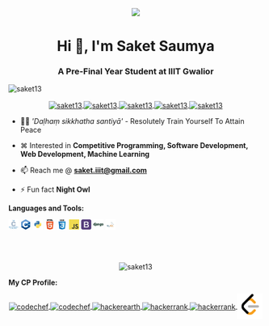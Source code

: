
<!--
**saket13/saket13** is a ✨ _special_ ✨ repository because its `README.md` (this file) appears on your GitHub profile.

Here are some ideas to get you started:

- 🔭 I’m currently working on ...
- 🌱 I’m currently learning ...
- 👯 I’m looking to collaborate on ...
- 🤔 I’m looking for help with ...
- 💬 Ask me about ...
- 📫 How to reach me: ...
- 😄 Pronouns: ...
- ⚡ Fun fact: ...
-->
<p align="center">
  <img src="https://user-images.githubusercontent.com/5679180/79618120-0daffb80-80be-11ea-819e-d2b0fa904d07.gif" width="27px">
</p>
<h1 align="center">Hi 👋, I'm Saket Saumya</h1>
<h3 align="center">A Pre-Final Year Student at IIIT Gwalior</h3>
<p align="left"> <img src="https://komarev.com/ghpvc/?username=saket13" alt="saket13" /> 
</p>

<p align="center"> 
<a href="https://linkedin.com/in/saket13" target="_blank">
  <img align="center" src="https://cdn.jsdelivr.net/npm/simple-icons@3.0.1/icons/linkedin.svg" alt="saket13" height="30" width="50" />
</a>
<a href="https://github.com/saket13" target="_blank">
  <img align="center" src="https://cdn.jsdelivr.net/npm/simple-icons@3.0.1/icons/github.svg" alt="saket13" height="30" width="50" />
</a>
<a href="https://www.facebook.com/saket.saumya/" target="_blank">
  <img align="center" src="https://cdn.jsdelivr.net/npm/simple-icons@3.0.1/icons/facebook.svg" alt="saket13" height="30" width="50" />
</a>
<a href="https://instagram.com/saket_saumya/" target="_blank">
  <img align="center" src="https://cdn.jsdelivr.net/npm/simple-icons@3.0.1/icons/instagram.svg" alt="saket13" height="30" width="50" />
</a>
<a href="mailto:saket.iiit@gmail.com" target="_blank">
  <img align="center" src="https://cdn.jsdelivr.net/npm/simple-icons@3.0.1/icons/gmail.svg" alt="saket13" height="30" width="50" />
</a>
</p>

<p align="left">

- 👨‍💻 <i>'Daḷhaṃ sikkhatha santiyā'</i> - Resolutely Train Yourself To Attain Peace

- ⌘ Interested in **Competitive Programming, Software Development, Web Development, Machine Learning**

- 📫 Reach me @ **saket.iiit@gmail.com**

- ⚡ Fun fact **Night Owl**

</p>

**Languages and Tools:**  

<p align="left">
<code><img height="20" src="https://raw.githubusercontent.com/github/explore/80688e429a7d4ef2fca1e82350fe8e3517d3494d/topics/c/c.png"></code>
<code><img height="20" src="https://raw.githubusercontent.com/github/explore/80688e429a7d4ef2fca1e82350fe8e3517d3494d/topics/cpp/cpp.png"></code>
<code><img height="20" src="https://raw.githubusercontent.com/github/explore/80688e429a7d4ef2fca1e82350fe8e3517d3494d/topics/python/python.png"></code>
<code><img height="20" src="https://raw.githubusercontent.com/github/explore/80688e429a7d4ef2fca1e82350fe8e3517d3494d/topics/html/html.png"></code>
<code><img height="20" src="https://raw.githubusercontent.com/github/explore/80688e429a7d4ef2fca1e82350fe8e3517d3494d/topics/css/css.png"></code>
<code><img height="20" src="https://raw.githubusercontent.com/github/explore/80688e429a7d4ef2fca1e82350fe8e3517d3494d/topics/javascript/javascript.png"></code>
<code><img height="20" src="https://raw.githubusercontent.com/github/explore/80688e429a7d4ef2fca1e82350fe8e3517d3494d/topics/bootstrap/bootstrap.png"></code>
<code><img height="20" src="https://raw.githubusercontent.com/github/explore/80688e429a7d4ef2fca1e82350fe8e3517d3494d/topics/django/django.png"></code>
<code><img height="20" src="https://raw.githubusercontent.com/github/explore/80688e429a7d4ef2fca1e82350fe8e3517d3494d/topics/mysql/mysql.png"></code>
</p>
<br/>
<br/>

<p align="center"> <img src="https://github-readme-stats.vercel.app/api?username=saket13&show_icons=true" alt="saket13" /> </p>

**My CP Profile:**  
<p align="center"> 
<a href="https://www.stopstalk.com/user/profile/saket13" target="_blank">
  <img align="center" src="https://raw.githubusercontent.com/stopstalk/stopstalk-deployment/master/static/images/stopstalk-logo.png" alt="codechef" height="50" width="50" />
</a>
<a href="https://www.codechef.com/users/saket13" target="_blank">
  <img align="center" src="https://raw.githubusercontent.com/stopstalk/stopstalk-deployment/master/static/images/codechef_small.png" alt="codechef" height="50" width="50" />
</a>
<a href="https://www.hackerearth.com/@saket_13" target="_blank">
  <img align="center" src="https://raw.githubusercontent.com/stopstalk/stopstalk-deployment/master/static/images/hackerearth_logo.png" alt="hackerearth" height="50" width="50" />
</a>
<a href="https://www.hackerrank.com/saket13" target="_blank">
  <img align="center" src="https://raw.githubusercontent.com/stopstalk/stopstalk-deployment/master/static/images/hackerrank_logo.png" alt="hackerrank" height="50" width="50" />
</a>
<a href="https://www.hackerrank.com/saket13" target="_blank">
  <img align="center" src="https://raw.githubusercontent.com/stopstalk/stopstalk-deployment/master/static/images/spoj_logo.png" alt="hackerrank" height="50" width="50" />
</a>
<a href="https://leetcode.com/saket13/" target="blank">
  <img align="center" src="https://raw.githubusercontent.com/adi1307/Portfolio/master/coding/images/leetcode.png" alt="leetcode" height="50" width="50" />
</a>
</p>

